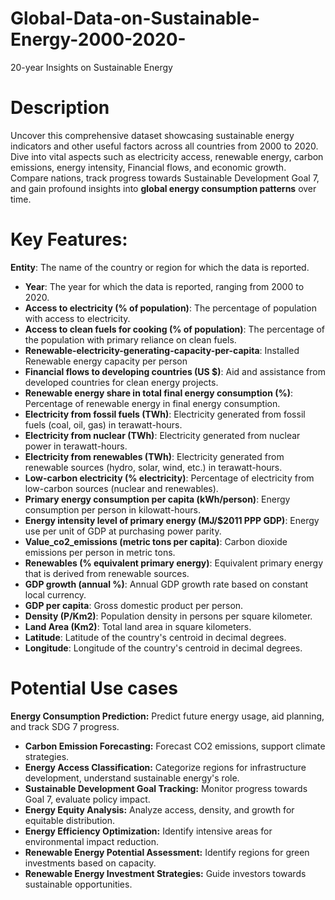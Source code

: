 # Global-Data-on-Sustainable-Energy-2000-2020-
20-year Insights on Sustainable Energy

# Description

Uncover this comprehensive dataset showcasing sustainable energy indicators and other useful factors across all countries from 2000 to 2020. Dive into vital aspects such as electricity access, renewable energy, carbon emissions, energy intensity, Financial flows, and economic growth. Compare nations, track progress towards Sustainable Development Goal 7, and gain profound insights into **global energy consumption patterns** over time. 




# Key Features:

**Entity**: The name of the country or region for which the data is reported.
- **Year**: The year for which the data is reported, ranging from 2000 to 2020.
- **Access to electricity (% of population)**: The percentage of population with access to electricity.
- **Access to clean fuels for cooking (% of population)**: The percentage of the population with primary reliance on clean fuels.
- **Renewable-electricity-generating-capacity-per-capita**: Installed Renewable energy capacity per person
- **Financial flows to developing countries (US $)**: Aid and assistance from developed countries for clean energy projects.
- **Renewable energy share in total final energy consumption (%)**: Percentage of renewable energy in final energy consumption.
- **Electricity from fossil fuels (TWh)**: Electricity generated from fossil fuels (coal, oil, gas) in terawatt-hours.
- **Electricity from nuclear (TWh)**: Electricity generated from nuclear power in terawatt-hours.
- **Electricity from renewables (TWh)**: Electricity generated from renewable sources (hydro, solar, wind, etc.) in terawatt-hours.
- **Low-carbon electricity (% electricity)**: Percentage of electricity from low-carbon sources (nuclear and renewables).
- **Primary energy consumption per capita (kWh/person)**: Energy consumption per person in kilowatt-hours.
- **Energy intensity level of primary energy (MJ/$2011 PPP GDP)**: Energy use per unit of GDP at purchasing power parity.
- **Value_co2_emissions (metric tons per capita)**: Carbon dioxide emissions per person in metric tons.
- **Renewables (% equivalent primary energy)**: Equivalent primary energy that is derived from renewable sources.
- **GDP growth (annual %)**: Annual GDP growth rate based on constant local currency.
- **GDP per capita**: Gross domestic product per person.
- **Density (P/Km2)**: Population density in persons per square kilometer.
- **Land Area (Km2)**: Total land area in square kilometers.
- **Latitude**: Latitude of the country's centroid in decimal degrees.
- **Longitude**: Longitude of the country's centroid in decimal degrees.

# Potential Use cases

**Energy Consumption Prediction:** Predict future energy usage, aid planning, and track SDG 7 progress.
- **Carbon Emission Forecasting:** Forecast CO2 emissions, support climate strategies.
- **Energy Access Classification:** Categorize regions for infrastructure development, understand sustainable energy's role.
- **Sustainable Development Goal Tracking:** Monitor progress towards Goal 7, evaluate policy impact.
- **Energy Equity Analysis:** Analyze access, density, and growth for equitable distribution.
- **Energy Efficiency Optimization:** Identify intensive areas for environmental impact reduction.
- **Renewable Energy Potential Assessment:** Identify regions for green investments based on capacity.
- **Renewable Energy Investment Strategies:** Guide investors towards sustainable opportunities.


